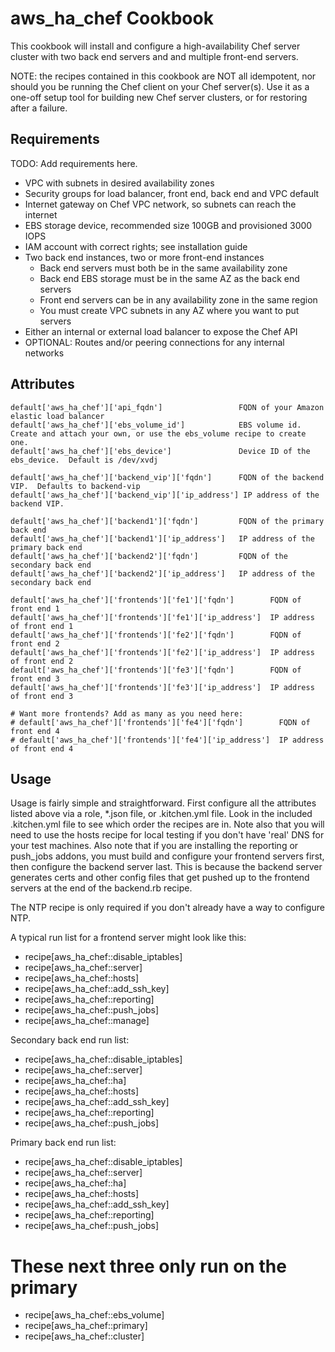 aws_ha_chef Cookbook
===========================
This cookbook will install and configure a high-availability Chef server 
cluster with two back end servers and and multiple front-end servers.

NOTE: the recipes contained in this cookbook are NOT all idempotent, nor
should you be running the Chef client on your Chef server(s). Use it as a
one-off setup tool for building new Chef server clusters, or for restoring
after a failure.

Requirements
------------
TODO:  Add requirements here.

+ VPC with subnets in desired availability zones
+ Security groups for load balancer, front end, back end and VPC default
+ Internet gateway on Chef VPC network, so subnets can reach the internet
+ EBS storage device, recommended size 100GB and provisioned 3000 IOPS
+ IAM account with correct rights; see installation guide
+ Two back end instances, two or more front-end instances
  - Back end servers must both be in the same availability zone
  - Back end EBS storage must be in the same AZ as the back end servers
  - Front end servers can be in any availability zone in the same region
  - You must create VPC subnets in any AZ where you want to put servers
+ Either an internal or external load balancer to expose the Chef API
+ OPTIONAL: Routes and/or peering connections for any internal networks


Attributes
----------

```
default['aws_ha_chef']['api_fqdn']                 FQDN of your Amazon elastic load balancer
default['aws_ha_chef']['ebs_volume_id']            EBS volume id.  Create and attach your own, or use the ebs_volume recipe to create one. 
default['aws_ha_chef']['ebs_device']               Device ID of the ebs_device.  Default is /dev/xvdj

default['aws_ha_chef']['backend_vip']['fqdn']      FQDN of the backend VIP.  Defaults to backend-vip
default['aws_ha_chef']['backend_vip']['ip_address'] IP address of the backend VIP. 

default['aws_ha_chef']['backend1']['fqdn']         FQDN of the primary back end
default['aws_ha_chef']['backend1']['ip_address']   IP address of the primary back end
default['aws_ha_chef']['backend2']['fqdn']         FQDN of the secondary back end 
default['aws_ha_chef']['backend2']['ip_address']   IP address of the secondary back end

default['aws_ha_chef']['frontends']['fe1']['fqdn']        FQDN of front end 1
default['aws_ha_chef']['frontends']['fe1']['ip_address']  IP address of front end 1
default['aws_ha_chef']['frontends']['fe2']['fqdn']        FQDN of front end 2
default['aws_ha_chef']['frontends']['fe2']['ip_address']  IP address of front end 2
default['aws_ha_chef']['frontends']['fe3']['fqdn']        FQDN of front end 3
default['aws_ha_chef']['frontends']['fe3']['ip_address']  IP address of front end 3

# Want more frontends? Add as many as you need here:
# default['aws_ha_chef']['frontends']['fe4']['fqdn']        FQDN of front end 4
# default['aws_ha_chef']['frontends']['fe4']['ip_address']  IP address of front end 4
```


Usage
-----

Usage is fairly simple and straightforward.  First configure all the attributes listed above via a role, *.json file, or .kitchen.yml file. Look in the included .kitchen.yml file to see which order the recipes are in. Note also that you will need to use the hosts recipe for local testing if you don't have 'real' DNS for your test machines.  Also note that if you are installing the reporting or push_jobs addons, you must build and configure your frontend servers first, then configure the backend server last.  This is because the backend server generates certs and other config files that get pushed up to the frontend servers at the end of the backend.rb recipe. 

The NTP recipe is only required if you don't already have a way to configure NTP.

A typical run list for a frontend server might look like this:
- recipe[aws_ha_chef::disable_iptables]
- recipe[aws_ha_chef::server]
- recipe[aws_ha_chef::hosts]
- recipe[aws_ha_chef::add_ssh_key]
- recipe[aws_ha_chef::reporting]
- recipe[aws_ha_chef::push_jobs]
- recipe[aws_ha_chef::manage]

Secondary back end run list:
- recipe[aws_ha_chef::disable_iptables]
- recipe[aws_ha_chef::server]
- recipe[aws_ha_chef::ha]
- recipe[aws_ha_chef::hosts]
- recipe[aws_ha_chef::add_ssh_key]
- recipe[aws_ha_chef::reporting]
- recipe[aws_ha_chef::push_jobs]

Primary back end run list:
- recipe[aws_ha_chef::disable_iptables]
- recipe[aws_ha_chef::server]
- recipe[aws_ha_chef::ha]
- recipe[aws_ha_chef::hosts]
- recipe[aws_ha_chef::add_ssh_key]
- recipe[aws_ha_chef::reporting]
- recipe[aws_ha_chef::push_jobs]
# These next three only run on the primary
- recipe[aws_ha_chef::ebs_volume]
- recipe[aws_ha_chef::primary]
- recipe[aws_ha_chef::cluster]
